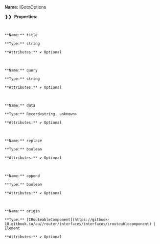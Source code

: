 **Name:** IGotoOptions

❱❱&nbsp;&nbsp;**Properties:**

&nbsp;&nbsp;&nbsp;&nbsp;&nbsp;
```
**Name:** title

**Type:** string

**Attributes:** ✔ Optional

```

&nbsp;&nbsp;&nbsp;&nbsp;&nbsp;
```
**Name:** query

**Type:** string

**Attributes:** ✔ Optional

```

&nbsp;&nbsp;&nbsp;&nbsp;&nbsp;
```
**Name:** data

**Type:** Record<string, unknown>

**Attributes:** ✔ Optional

```

&nbsp;&nbsp;&nbsp;&nbsp;&nbsp;
```
**Name:** replace

**Type:** boolean

**Attributes:** ✔ Optional

```

&nbsp;&nbsp;&nbsp;&nbsp;&nbsp;
```
**Name:** append

**Type:** boolean

**Attributes:** ✔ Optional

```

&nbsp;&nbsp;&nbsp;&nbsp;&nbsp;
```
**Name:** origin

**Type:** [IRouteableComponent](https://gitbook-18.gitbook.io/au//router/interfaces/interfaces/irouteablecomponent) | Element

**Attributes:** ✔ Optional

```

